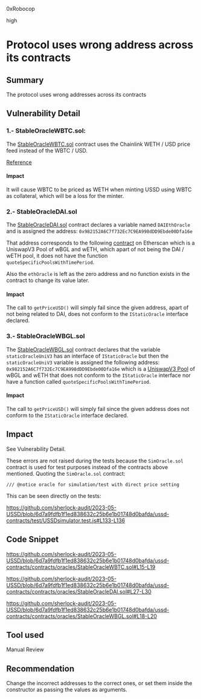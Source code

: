 0xRobocop

high

# Protocol uses wrong address across its contracts

## Summary

The protocol uses wrong addresses across its contracts

## Vulnerability Detail

### 1.- StableOracleWBTC.sol:

The [StableOracleWBTC.sol](https://github.com/sherlock-audit/2023-05-USSD/blob/main/ussd-contracts/contracts/oracles/StableOracleWBTC.sol) contract uses the Chainlink WETH / USD price feed instead of the WBTC / USD. 

[Reference](https://docs.chain.link/data-feeds/price-feeds/addresses)

#### Impact

It will cause WBTC to be priced as WETH when minting USSD using WBTC as collateral, which will be a loss for the minter.

### 2.- StableOracleDAI.sol

The [StableOracleDAI.sol](https://github.com/sherlock-audit/2023-05-USSD/blob/main/ussd-contracts/contracts/oracles/StableOracleDAI.sol) contract declares a variable named `DAIEthOracle` and is assigned the address: `0x982152A6C7f732Ec7C9EA998dDD9Ebde00Dfa16e`

That address corresponds to the following [contract](https://etherscan.io/address/0x982152A6C7f732Ec7C9EA998dDD9Ebde00Dfa16e) on Etherscan which is a UniswapV3 Pool of wBGL and wETH, which apart of not being the DAI /  wETH pool, it does not have the function `quoteSpecificPoolsWithTimePeriod`.

Also the `ethOracle` is left as the zero address and no function exists in the contract to change its value later.

#### Impact

The call to `getPriceUSD()` will simply fail since the given address, apart of not being related to DAI, does not conform to the `IStaticOracle` interface declared.

### 3.- StableOracleWBGL.sol

The [StableOracleWBGL.sol](https://github.com/sherlock-audit/2023-05-USSD/blob/main/ussd-contracts/contracts/oracles/StableOracleWBGL.sol) contract declares that the variable `staticOracleUniV3` has an interface of `IStaticOracle` but then the `staticOracleUniV3` variable is assigned the following address: `0x982152A6C7f732Ec7C9EA998dDD9Ebde00Dfa16e` which is a [UniswapV3 Pool](https://etherscan.io/address/0x982152A6C7f732Ec7C9EA998dDD9Ebde00Dfa16e) of wBGL and wETH that does not conform to the `IStaticOracle` interface nor have a function called `quoteSpecificPoolsWithTimePeriod`.

#### Impact

The call to `getPriceUSD()` will simply fail since the given address does not conform to the `IStaticOracle` interface declared.

## Impact

See Vulnerability Detail. 

These errors are not raised during the tests because the `SimOracle.sol` contract is used for test purposes instead of the contracts above mentioned. Quoting the `SimOracle.sol` contract:

```solidity
/// @notice oracle for simulation/test with direct price setting
```

This can be seen directly on the tests:

https://github.com/sherlock-audit/2023-05-USSD/blob/6d7a9fdfb1f1ed838632c25b6e1b01748d0bafda/ussd-contracts/test/USSDsimulator.test.js#L133-L136


## Code Snippet

https://github.com/sherlock-audit/2023-05-USSD/blob/6d7a9fdfb1f1ed838632c25b6e1b01748d0bafda/ussd-contracts/contracts/oracles/StableOracleWBTC.sol#L15-L19

https://github.com/sherlock-audit/2023-05-USSD/blob/6d7a9fdfb1f1ed838632c25b6e1b01748d0bafda/ussd-contracts/contracts/oracles/StableOracleDAI.sol#L27-L30

https://github.com/sherlock-audit/2023-05-USSD/blob/6d7a9fdfb1f1ed838632c25b6e1b01748d0bafda/ussd-contracts/contracts/oracles/StableOracleWBGL.sol#L18-L20

## Tool used

Manual Review

## Recommendation

Change the incorrect addresses to the correct ones, or set them inside the constructor as passing the values as arguments.